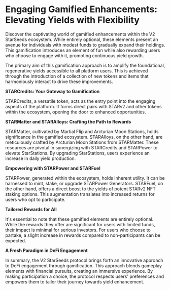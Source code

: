 # Engaging Gamified Enhancements: Elevating Yields with Flexibility

Discover the captivating world of gamified enhancements within the V2 StarSeeds ecosystem. While entirely optional, these elements present an avenue for individuals with modest funds to gradually expand their holdings. This gamification introduces an element of fun while also rewarding users who choose to engage with it, promoting continuous yield growth.

The primary aim of this gamification approach is to amplify the foundational, regenerative yields accessible to all platform users. This is achieved through the introduction of a collection of new tokens and items that harmoniously interact to drive these improvements.

**STARCredits: Your Gateway to Gamification**

STARCredits, a versatile token, acts as the entry point into the engaging aspects of the platform. It forms direct pairs with STARv2 and other tokens within the ecosystem, opening the door to enhanced opportunities.

**STARMatter and STARAlloys: Crafting the Path to Rewards**

STARMatter, cultivated by Martial Flip and Arcturian Moon Stations, holds significance in the gamified ecosystem. STARAlloys, on the other hand, are meticulously crafted by Arcturian Moon Stations from STARMatter. These resources are pivotal in synergizing with STARCredits and STARPower to elevate StarStations. By upgrading StarStations, users experience an increase in daily yield production.

**Empowering with STARPower and STARFuel**

STARPower, generated within the ecosystem, holds inherent utility. It can be harnessed to mint, stake, or upgrade STARPower Generators. STARFuel, on the other hand, offers a direct boost to the yields of potent STARv2 NFT staking options. This augmentation translates into increased returns for users who opt to participate.

**Tailored Rewards for All**

It's essential to note that these gamified elements are entirely optional. While the rewards they offer are significant for users with limited funds, their impact is minimal for serious investors. For users who choose to partake, a slight increase in rewards compared to non-participants can be expected.

**A Fresh Paradigm in DeFi Engagement**

In summary, the V2 StarSeeds protocol brings forth an innovative approach to DeFi engagement through gamification. This approach blends gameplay elements with financial pursuits, creating an immersive experience. By making participation a choice, the protocol respects users' preferences and empowers them to tailor their journey towards yield enhancement.
